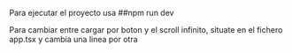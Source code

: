 Para ejecutar el proyecto usa ##npm run dev

Para cambiar entre cargar por boton y el scroll infinito, situate en el fichero app.tsx y cambia una linea por otra